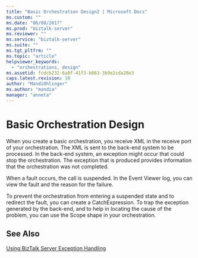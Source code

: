 ```yaml
---
title: "Basic Orchestration Design2 | Microsoft Docs"
ms.custom: ""
ms.date: "06/08/2017"
ms.prod: "biztalk-server"
ms.reviewer: ""
ms.service: "biztalk-server"
ms.suite: ""
ms.tgt_pltfrm: ""
ms.topic: "article"
helpviewer_keywords: 
  - "orchestrations, design"
ms.assetid: fcdcb232-6a8f-41f3-b863-3b9e2cda28e3
caps.latest.revision: 10
author: "MandiOhlinger"
ms.author: "mandia"
manager: "anneta"
---
```

# Basic Orchestration Design
When you create a basic orchestration, you receive XML in the receive port of your orchestration. The XML is sent to the back-end system to be processed. In the back-end system, an exception might occur that could stop the orchestration. The exception that is produced provides information that the orchestration was not completed.  
  
 When a fault occurs, the call is suspended. In the Event Viewer log, you can view the fault and the reason for the failure.  
  
 To prevent the orchestration from entering a suspended state and to redirect the fault, you can create a CatchExpression. To trap the exception generated by the back-end, and to help in locating the cause of the problem, you can use the Scope shape in your orchestration.  
  
## See Also  
 [Using BizTalk Server Exception Handling](../core/using-biztalk-server-exception-handling3.md)